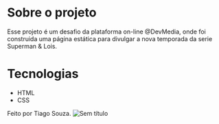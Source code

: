 # Sobre o projeto

Esse projeto é um desafio da plataforma on-line @DevMedia, onde foi construida uma página estática para divulgar a nova temporada da serie Superman & Lois. 

# Tecnologias

* HTML
* CSS

Feito por Tiago Souza.
![Sem título](https://user-images.githubusercontent.com/113314660/212326243-cc13ef2a-a9c8-499d-a125-9c9909c42f80.png)
